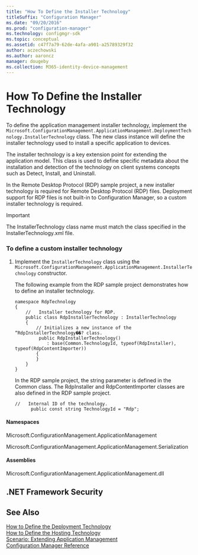 ```yaml
---
title: "How To Define the Installer Technology"
titleSuffix: "Configuration Manager"
ms.date: "09/20/2016"
ms.prod: "configuration-manager"
ms.technology: configmgr-sdk
ms.topic: conceptual
ms.assetid: c47f7a79-62de-4afa-a901-a25789329f32
author: aczechowski
ms.author: aaroncz
manager: dougeby
ms.collection: M365-identity-device-management
---
```

# How To Define the Installer Technology
To define the application management installer technology, implement the `Microsoft.ConfigurationManagement.ApplicationManagement.DeploymentTechnology.InstallerTechnology` class. The new class instance will define the installer technology used to install a specific application to devices.  

 The installer technology is a key extension point for extending the application model.  This class is used to define specific metadata about the installation and detection of the technology on client systems concepts such as Detect, Install, and Uninstall.  

 In the Remote Desktop Protocol (RDP) sample project, a new installer technology is required for Remote Desktop Protocol (RDP) files.  Deployment support for RDP files is not built-in to Configuration Manager, so a custom installer technology is required.  

> [!IMPORTANT]
>  The InstallerTechnology class name must match the class specified in the InstallerTechnology.xml file.  

### To define a custom installer technology  

1.  Implement the `InstallerTechnology` class using the `Microsoft.ConfigurationManagement.ApplicationManagement.InstallerTechnology` constructor.  

     The following example from the RDP sample project demonstrates how to define an installer technology.  

    ```  
    namespace RdpTechnology  
    {  
        //   Installer technology for RDP.   
        public class RdpInstallerTechnology : InstallerTechnology  
        {  
            // Initializes a new instance of the “RdpInstallerTechnology��? class.   
             public RdpInstallerTechnology()  
                : base(Common.TechnologyId, typeof(RdpInstaller), typeof(RdpContentImporter))   
            {  
            }  
        }  
    }   
    ```  

     In the RDP sample project, the string parameter is defined in the Common class.  The RdpInstaller and RdpContentImporter classes are also defined in the RDP sample project.  

    ```  
    //   Internal ID of the technology.   
          public const string TechnologyId = "Rdp";  
    ```  

#### Namespaces  
 Microsoft.ConfigurationManagement.ApplicationManagement  

 Microsoft.ConfigurationManagement.ApplicationManagement.Serialization  

#### Assemblies  
 Microsoft.ConfigurationManagement.ApplicationManagement.dll  

## .NET Framework Security  

## See Also  
 [How to Define the Deployment Technology](../../develop/apps/how-to-define-the-deployment-technology.md)   
 [How to Define the Hosting Technology](../../develop/apps/how-to-define-the-hosting-technology.md)   
 [Scenario: Extending Application Management](../../develop/apps/scenario--extending-application-management.md)   
 [Configuration Manager Reference](../../develop/reference/configuration-manager-reference.md)
